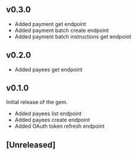 ## v0.3.0

- Added payment get endpoint
- Added payment batch create endpoint
- Added payment batch instructions get endpoint

## v0.2.0

- Added payees get endpoint

## v0.1.0

Initial release of the gem. 

- Added payees list endpoint
- Added payees create endpoint
- Added OAuth token refresh endpoint

## [Unreleased]
